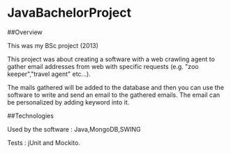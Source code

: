 # JavaBachelorProject

##Overview

This was my BSc project (2013)

This project was about creating a software with a web crawling agent to gather email addresses from web with specific requests (e.g. "zoo keeper","travel agent" etc...).

The mails gathered will be added to the database and then you can use the software to write and send an email to the gathered emails. The email can be personalized by adding keyword into it.

##Technologies

Used by the software : Java,MongoDB,SWING

Tests : jUnit and Mockito.
